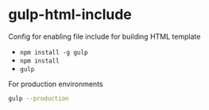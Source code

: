 # gulp-html-include
Config for enabling file include for building HTML template

- `npm install -g gulp`
- `npm install`
- `gulp`

For production environments

```sh
gulp --production
```